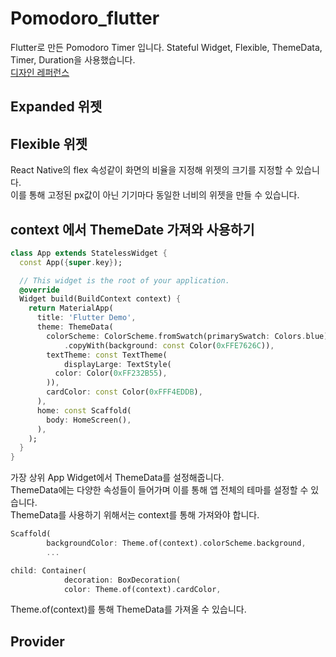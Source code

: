 # Pomodoro_flutter

Flutter로 만든 Pomodoro Timer 입니다.
Stateful Widget, Flexible, ThemeData, Timer, Duration을 사용했습니다.  
[디자인 레퍼런스](https://dribbble.com/shots/12076339-Pomodoro)

## Expanded 위젯

## Flexible 위젯

React Native의 flex 속성같이 화면의 비율을 지정해 위젯의 크기를 지정할 수 있습니다.  
이를 통해 고정된 px값이 아닌 기기마다 동일한 너비의 위젯을 만들 수 있습니다.

## context 에서 ThemeDate 가져와 사용하기

```dart
class App extends StatelessWidget {
  const App({super.key});

  // This widget is the root of your application.
  @override
  Widget build(BuildContext context) {
    return MaterialApp(
      title: 'Flutter Demo',
      theme: ThemeData(
        colorScheme: ColorScheme.fromSwatch(primarySwatch: Colors.blue)
            .copyWith(background: const Color(0xFFE7626C)),
        textTheme: const TextTheme(
            displayLarge: TextStyle(
          color: Color(0xFF232B55),
        )),
        cardColor: const Color(0xFFF4EDDB),
      ),
      home: const Scaffold(
        body: HomeScreen(),
      ),
    );
  }
}
```

가장 상위 App Widget에서 ThemeData를 설정해줍니다.  
ThemeData에는 다양한 속성들이 들어가며 이를 통해 앱 전체의 테마를 설정할 수 있습니다.  
ThemeData를 사용하기 위해서는 context를 통해 가져와야 합니다.

```dart
Scaffold(
        backgroundColor: Theme.of(context).colorScheme.background,
        ...

child: Container(
            decoration: BoxDecoration(
            color: Theme.of(context).cardColor,
```

Theme.of(context)를 통해 ThemeData를 가져올 수 있습니다.

## Provider
